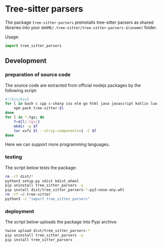# Tree-sitter parsers

The package ```tree-sitter-parsers``` preinstalls tree-sitter parsers as shared libraries into your ```$HOME/.tree-sitter/tree-sitter-parsers-$(uname)``` folder.

Usage:

```python
import tree_sitter_parsers
```

## Development

### preparation of source code
The source code are extracted from official nodejs packages by the following script:
```bash
#!/bin/bash
for l in bash c cpp c-sharp css elm go html java javascript kotlin lua php python ruby rust scala solidity verilog yaml; do
    npm pack tree-sitter-$l
done
for l in *.tgz; do
    f=${l/.tgz/}
    mkdir -p $f
    tar xvfz $l --strip-components=1 -C $f
done
```
Here we can support more programming languages.

### testing

The script below tests the package:

```bash
rm -rf dist/*
python3 setup.py sdist bdist_wheel
pip uninstall tree_sitter_parsers -y
pip install dist/tree_sitter_parsers-*-py3-none-any.whl
rm -rf ~/.tree-sitter
python3 -c "import tree_sitter_parsers"
```

### deployment

The script below uploads the package into Pypi archive:
```bash
twine upload dist/tree_sitter_parsers-*
pip uninstall tree_sitter_parsers -y
pip install tree_sitter_parsers
```
